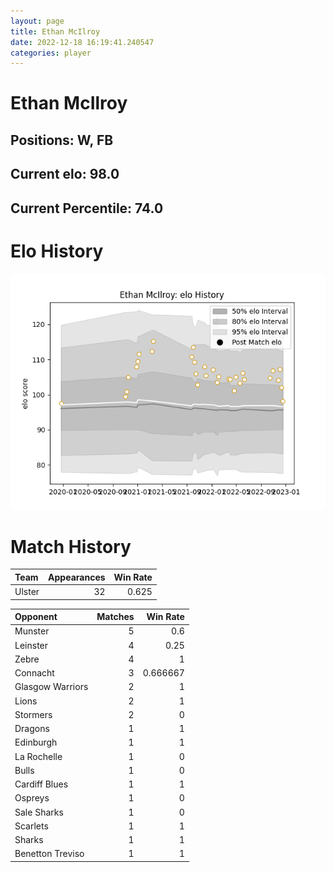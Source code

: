 ```yaml
---  
layout: page  
title: Ethan McIlroy  
date: 2022-12-18 16:19:41.240547  
categories: player  
---
```

# Ethan McIlroy

## Positions: W, FB

## Current elo: 98.0

## Current Percentile: 74.0

# Elo History


![elo history](history_EthanMcIlroy.png)
# Match History


| Team   |   Appearances |   Win Rate |
|:-------|--------------:|-----------:|
| Ulster |            32 |      0.625 |

| Opponent         |   Matches |   Win Rate |
|:-----------------|----------:|-----------:|
| Munster          |         5 |   0.6      |
| Leinster         |         4 |   0.25     |
| Zebre            |         4 |   1        |
| Connacht         |         3 |   0.666667 |
| Glasgow Warriors |         2 |   1        |
| Lions            |         2 |   1        |
| Stormers         |         2 |   0        |
| Dragons          |         1 |   1        |
| Edinburgh        |         1 |   1        |
| La Rochelle      |         1 |   0        |
| Bulls            |         1 |   0        |
| Cardiff Blues    |         1 |   1        |
| Ospreys          |         1 |   0        |
| Sale Sharks      |         1 |   0        |
| Scarlets         |         1 |   1        |
| Sharks           |         1 |   1        |
| Benetton Treviso |         1 |   1        |